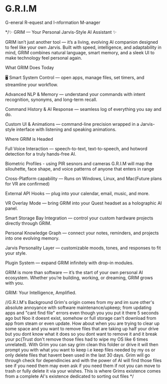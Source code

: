 # G.R.I.M
G-eneral
R-equest and
I-nformation
M-anager

*/✨ GRIM — Your Personal Jarvis-Style AI Assistant ✨

GRIM isn’t just another tool — it’s a living, evolving AI companion designed to feel like your own Jarvis. Built with speed, intelligence, and adaptability in mind, GRIM combines natural language, smart memory, and a sleek UI to make technology feel personal again.

 What GRIM Does Today

🖥 Smart System Control — open apps, manage files, set timers, and streamline your workflow.

 Advanced NLP & Memory — understand your commands with intent recognition, synonyms, and long-term recall.

 Command History & AI Response — seamless log of everything you say and do.

 Custom UI & Animations — command-line precision wrapped in a Jarvis-style interface with listening and speaking animations.

 Where GRIM is Headed

 Full Voice Interaction — speech-to-text, text-to-speech, and hotword detection for a truly hands-free AI.

 Biometric Profiles - using PIR sesnors and cameras G.R.I.M will map the silouhette, face shape, and voice patterns of anyone that enters in range

 Cross-Platform capability — Runs on Windows, Linux, and Mac(Future plans for VR are confirmed)

 External API Hooks — plug into your calendar, email, music, and more.

 VR Overlay Mode — bring GRIM into your Quest headset as a holographic AI panel.

 Smart Storage Bay Integration — control your custom hardware projects directly through GRIM.

 Personal Knowledge Graph — connect your notes, reminders, and projects into one evolving memory.

 Jarvis Personality Layer — customizable moods, tones, and responses to fit your style.

 Plugin System — expand GRIM infinitely with drop-in modules.

GRIM is more than software — it’s the start of your own personal AI ecosystem. Whether you’re building, working, or dreaming, GRIM grows with you.

GRIM: Your Intelligence, Amplified.

//G.R.I.M's Background
Grim's origin comes from my and im sure other's absolute annoyance with software maintenance/upkeep; from updating apps and "cant find file" errors even though you you put it there 5 seconds ago but Noo it doesnt exist, somehow or full storage can't download from app from steam or even update. How about when you are trying to clear up some space and you want to remove files that are taking up half your drive but you dont know what it does so you dont want to remove it and it break your pc(Trust don't remove those files had to wipe my OS like 6 times unrelated). With Grim you can say grim clean this folder or drive it will then prompt you with what you want to keep i.e keep files needed by my os or only delete files that havent been used in the last 30 days. Grim will go through check for dependincies and with the power of AI will find those files see if you need them may even ask if you need them if not you can move to trash or fully delete it via your wishes.
This is where Grims existence comes from a complete AI's existence dedicated to sorting out files
*/
